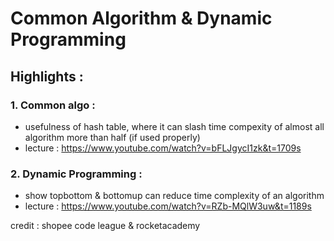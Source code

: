 # Common Algorithm & Dynamic Programming

## Highlights :


### 1. Common algo : 
- usefulness of hash table, where it can slash time compexity of almost all algorithm more than half (if used properly)
- lecture : https://www.youtube.com/watch?v=bFLJgycI1zk&t=1709s


### 2. Dynamic Programming : 
- show topbottom & bottomup can reduce time complexity of an algorithm
- lecture : https://www.youtube.com/watch?v=RZb-MQlW3uw&t=1189s


credit : shopee code league & rocketacademy 


